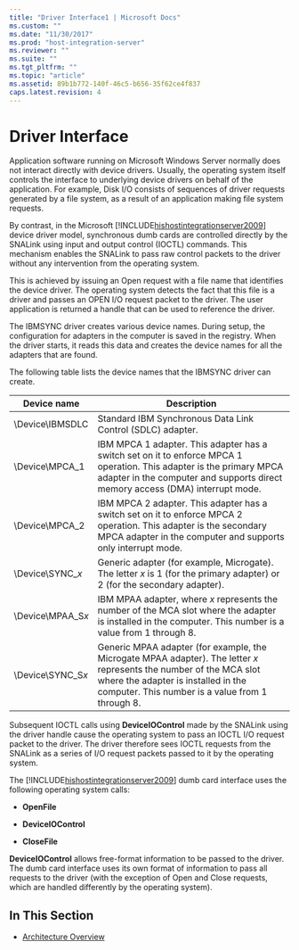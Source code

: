 ```yaml
---
title: "Driver Interface1 | Microsoft Docs"
ms.custom: ""
ms.date: "11/30/2017"
ms.prod: "host-integration-server"
ms.reviewer: ""
ms.suite: ""
ms.tgt_pltfrm: ""
ms.topic: "article"
ms.assetid: 89b1b772-140f-46c5-b656-35f62ce4f837
caps.latest.revision: 4
---
```

# Driver Interface
Application software running on Microsoft Windows Server normally does not interact directly with device drivers. Usually, the operating system itself controls the interface to underlying device drivers on behalf of the application. For example, Disk I/O consists of sequences of driver requests generated by a file system, as a result of an application making file system requests.  
  
 By contrast, in the Microsoft [!INCLUDE[hishostintegrationserver2009](../includes/hishostintegrationserver2009-md.md)] device driver model, synchronous dumb cards are controlled directly by the SNALink using input and output control (IOCTL) commands. This mechanism enables the SNALink to pass raw control packets to the driver without any intervention from the operating system.  
  
 This is achieved by issuing an Open request with a file name that identifies the device driver. The operating system detects the fact that this file is a driver and passes an OPEN I/O request packet to the driver. The user application is returned a handle that can be used to reference the driver.  
  
 The IBMSYNC driver creates various device names. During setup, the configuration for adapters in the computer is saved in the registry. When the driver starts, it reads this data and creates the device names for all the adapters that are found.  
  
 The following table lists the device names that the IBMSYNC driver can create.  
  
|Device name|Description|  
|-----------------|-----------------|  
|\Device\IBMSDLC|Standard IBM Synchronous Data Link Control (SDLC) adapter.|  
|\Device\MPCA_1|IBM MPCA 1 adapter. This adapter has a switch set on it to enforce MPCA 1 operation. This adapter is the primary MPCA adapter in the computer and supports direct memory access (DMA) interrupt mode.|  
|\Device\MPCA_2|IBM MPCA 2 adapter. This adapter has a switch set on it to enforce MPCA 2 operation. This adapter is the secondary MPCA adapter in the computer and supports only interrupt mode.|  
|\Device\SYNC_*x*|Generic adapter (for example, Microgate). The letter *x* is 1 (for the primary adapter) or 2 (for the secondary adapter).|  
|\Device\MPAA_S*x*|IBM MPAA adapter, where *x* represents the number of the MCA slot where the adapter is installed in the computer. This number is a value from 1 through 8.|  
|\Device\SYNC_S*x*|Generic MPAA adapter (for example, the Microgate MPAA adapter). The letter *x* represents the number of the MCA slot where the adapter is installed in the computer. This number is a value from 1 through 8.|  
  
 Subsequent IOCTL calls using **DeviceIOControl** made by the SNALink using the driver handle cause the operating system to pass an IOCTL I/O request packet to the driver. The driver therefore sees IOCTL requests from the SNALink as a series of I/O request packets passed to it by the operating system.  
  
 The [!INCLUDE[hishostintegrationserver2009](../includes/hishostintegrationserver2009-md.md)] dumb card interface uses the following operating system calls:  
  
-   **OpenFile**  
  
-   **DeviceIOControl**  
  
-   **CloseFile**  
  
 **DeviceIOControl** allows free-format information to be passed to the driver. The dumb card interface uses its own format of information to pass all requests to the driver (with the exception of Open and Close requests, which are handled differently by the operating system).  
  
## In This Section  
  
-   [Architecture Overview](../HIS2010/architecture-overview1.md)